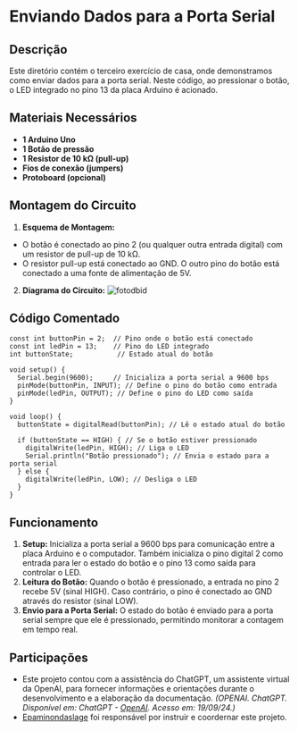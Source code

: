 # Enviando Dados para a Porta Serial

## Descrição
Este diretório contém o terceiro exercício de casa, onde demonstramos como enviar dados para a porta serial. Neste código, ao pressionar o botão, o LED integrado no pino 13 da placa Arduino é acionado.

## Materiais Necessários
- **1 Arduino Uno**
- **1 Botão de pressão**
- **1 Resistor de 10 kΩ (pull-up)**
- **Fios de conexão (jumpers)**
- **Protoboard (opcional)**


## Montagem do Circuito

1. **Esquema de Montagem:**

- O botão é conectado ao pino 2 (ou qualquer outra entrada digital) com um resistor de pull-up de 10 kΩ.
- O resistor pull-up está conectado ao GND. O outro pino do botão está conectado a uma fonte de alimentação de 5V.

2. **Diagrama do Circuito:**
![fotodbid](https://github.com/Matheusrammos/LIA-Docs/blob/main/Exerc%C3%ADcio_em_Casa_3/Diagrama_Casa_3.jpeg)

## Código Comentado
````
const int buttonPin = 2;  // Pino onde o botão está conectado
const int ledPin = 13;    // Pino do LED integrado
int buttonState;           // Estado atual do botão

void setup() {
  Serial.begin(9600);     // Inicializa a porta serial a 9600 bps
  pinMode(buttonPin, INPUT); // Define o pino do botão como entrada
  pinMode(ledPin, OUTPUT); // Define o pino do LED como saída
}

void loop() {
  buttonState = digitalRead(buttonPin); // Lê o estado atual do botão

  if (buttonState == HIGH) { // Se o botão estiver pressionado
    digitalWrite(ledPin, HIGH); // Liga o LED
    Serial.println("Botão pressionado"); // Envia o estado para a porta serial
  } else {
    digitalWrite(ledPin, LOW); // Desliga o LED
  }
}
````

## Funcionamento
1. **Setup:** Inicializa a porta serial a 9600 bps para comunicação entre a placa Arduino e o computador. Também inicializa o pino digital 2 como entrada para ler o estado do botão e o pino 13 como saída para controlar o LED.
2. **Leitura do Botão:** Quando o botão é pressionado, a entrada no pino 2 recebe 5V (sinal HIGH). Caso contrário, o pino é conectado ao GND através do resistor (sinal LOW).
3. **Envio para a Porta Serial:** O estado do botão é enviado para a porta serial sempre que ele é pressionado, permitindo monitorar a contagem em tempo real.


## Participações
- Este projeto contou com a assistência do ChatGPT, um assistente virtual da OpenAI, para fornecer informações e orientações durante o desenvolvimento e a elaboração da documentação.
  *(OPENAI. ChatGPT. Disponível em: ChatGPT - [OpenAI](https://www.openai.com/chatgpt). Acesso em: 19/09/24.)*
- [Epaminondaslage](https://www.bing.com/ck/a?!&&p=cf945232149fce13JmltdHM9MTcyNjcwNDAwMCZpZ3VpZD0yNGZkYWYyYS1lMjZiLTYzMWYtMzY0MC1iYmJiZTNlZTYyZGImaW5zaWQ9NTE5Mg&ptn=3&ver=2&hsh=3&fclid=24fdaf2a-e26b-631f-3640-bbbbe3ee62db&psq=src%3d%22https%3a%2f%2fgithub.com%2fEpaminondaslage%2fAluno_Fulano_de_Tal%2fblob%2fmain%2fExercicio_em_Casa_1%2fFigura.jpeg%22+alt%3d%22Circuito%22+width%3d%2250%25%22&u=a1aHR0cHM6Ly9naXRodWIuY29tL0VwYW1pbm9uZGFzbGFnZQ&ntb=1) foi responsável por instruir e coordernar este projeto.

